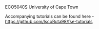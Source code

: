 ECO5040S University of Cape Town

Accompanying tutorials can be found here - https://github.com/IscoRuta98/fse-tutorials
